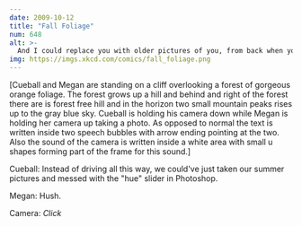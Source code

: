 ```yaml
---
date: 2009-10-12
title: "Fall Foliage"
num: 648
alt: >-
  And I could replace you with older pictures of you, from back when you looked happy.
img: https://imgs.xkcd.com/comics/fall_foliage.png
---
```

[Cueball and Megan are standing on a cliff overlooking a forest of gorgeous orange foliage. The forest grows up a hill and behind and right of the forest there are is forest free hill and in the horizon two small mountain peaks rises up to the gray blue sky. Cueball is holding his camera down while Megan is holding her camera up taking a photo. As opposed to normal the text is written inside two speech bubbles with arrow ending pointing at the two. Also the sound of the camera is written inside a white area with small u shapes forming part of the frame for this sound.]

Cueball: Instead of driving all this way, we could've just taken our summer pictures and messed with the "hue" slider in Photoshop.

Megan: Hush.

Camera:  *Click*